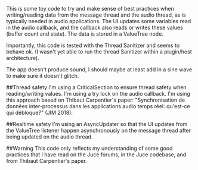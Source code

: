 This is some toy code to try and make sense of best practices when writing/reading data from the message thread and the audio thread, as is typically needed in audio applications.
The UI updates some variables read in the audio callback, and the callback also reads or writes these values (buffer count and state).
The data is stored in a ValueTree node.

Importantly, this code is tested with the Thread Sanitizer and seems to behave ok. (I wasn't yet able to run the thread Sanitizer within a plugin/host architecture).

The app doesn't produce sound, I should maybe at least add in a sine wave to make sure it doesn't glitch.


##Thread safety
I'm using a CriticalSection to ensure thread safety when reading/writing values. I'm using a try lock on the audio callback. I'm using this approach based on Thibaut Carpentier's paper: "Synchronisation de données inter-processus dans les applications audio temps réel: qu'est-ce qui débloque?" (JIM 2018).

##Realtime safety
I'm using an AsyncUpdater so that the UI updates from the ValueTree listener happen asynchronously on the message thread after being updated on the audio thread.

##Warning
This code only reflects my understanding of some good practices that I have read on the Juce forums, in the Juce codebase, and from Thibaut Carpentier's paper.
